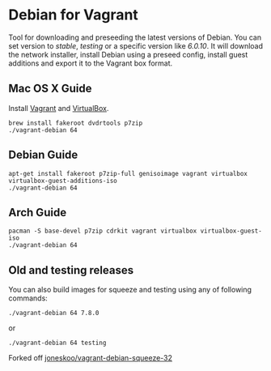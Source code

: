 # Debian for Vagrant

Tool for downloading and preseeding the latest versions of Debian.
You can set version to *stable*, *testing* or a specific version like *6.0.10*.
It will download the network installer, install Debian using a preseed
config, install guest additions and export it to the Vagrant box format.

## Mac OS X Guide

Install [Vagrant](http://www.vagrantup.com/downloads.html) and
[VirtualBox](https://www.virtualbox.org/wiki/Downloads).

    brew install fakeroot dvdrtools p7zip
    ./vagrant-debian 64

## Debian Guide

    apt-get install fakeroot p7zip-full genisoimage vagrant virtualbox virtualbox-guest-additions-iso
    ./vagrant-debian 64

## Arch Guide

    pacman -S base-devel p7zip cdrkit vagrant virtualbox virtualbox-guest-iso
    ./vagrant-debian 64

## Old and testing releases

You can also build images for squeeze and testing using any of following commands:

    ./vagrant-debian 64 7.8.0

or

    ./vagrant-debian 64 testing

Forked off [joneskoo/vagrant-debian-squeeze-32](https://github.com/joneskoo/vagrant-debian-squeeze-32)
